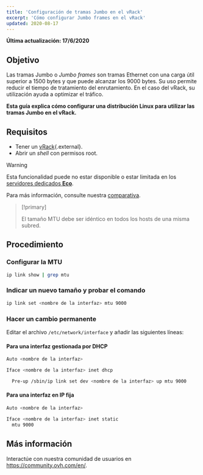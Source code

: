 ```yaml
---
title: 'Configuración de tramas Jumbo en el vRack'
excerpt: 'Cómo configurar Jumbo frames en el vRack'
updated: 2020-08-17
---
```


**Última actualización: 17/6/2020**

## Objetivo

Las tramas Jumbo o *Jumbo frames* son tramas Ethernet con una carga útil superior a 1500 bytes y que puede alcanzar los 9000 bytes. Su uso permite reducir el tiempo de tratamiento del enrutamiento. En el caso del vRack, su utilización ayuda a optimizar el tráfico.

**Esta guía explica cómo configurar una distribución Linux para utilizar las tramas Jumbo en el vRack.**

## Requisitos

- Tener un [vRack](https://www.ovh.com/world/es/soluciones/vrack/){.external}.
- Abrir un *shell* con permisos root.

> [!warning]
> Esta funcionalidad puede no estar disponible o estar limitada en los [servidores dedicados **Eco**](https://eco.ovhcloud.com/es/about/).
>
> Para más información, consulte nuestra [comparativa](https://eco.ovhcloud.com/es/compare/).

> [!primary]
>
> El tamaño MTU debe ser idéntico en todos los hosts de una misma subred. 
>

## Procedimiento

### Configurar la MTU

```sh
ip link show | grep mtu
```

### Indicar un nuevo tamaño y probar el comando

```sh
ip link set <nombre de la interfaz> mtu 9000
```

### Hacer un cambio permanente 

Editar el archivo `/etc/network/interface` y añadir las siguientes líneas:

#### Para una interfaz gestionada por DHCP

```sh
Auto <nombre de la interfaz>

Iface <nombre de la interfaz> inet dhcp

  Pre-up /sbin/ip link set dev <nombre de la interfaz> up mtu 9000
```

#### Para una interfaz en IP fija

```sh
Auto <nombre de la interfaz>

Iface <nombre de la interfaz> inet static
  mtu 9000
```

## Más información

Interactúe con nuestra comunidad de usuarios en <https://community.ovh.com/en/>.
